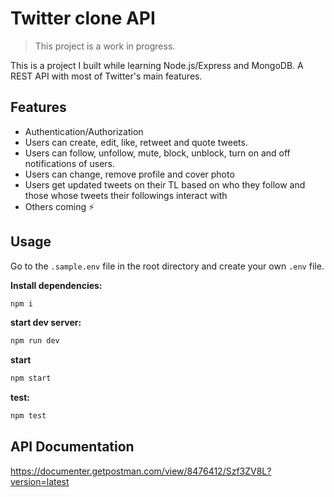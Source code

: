 # Twitter clone API

> This project is a work in progress. 

This is a project I built while learning Node.js/Express and MongoDB. A REST API with most of Twitter's main features.


## Features

- Authentication/Authorization
- Users can create, edit, like, retweet and quote tweets.
- Users can follow, unfollow, mute, block, unblock, turn on and off notifications of users.
- Users can change, remove profile and cover photo
- Users get updated tweets on their TL based on who they follow and those whose tweets their followings interact with
- Others coming ⚡

## Usage

Go to the `.sample.env` file in the root directory and create your own `.env` file.

**Install dependencies:**

```bash
npm i
```

**start dev server:** 

```bash
npm run dev
```

**start**

```bash
npm start
```

**test:**

```bash
npm test
```

## API Documentation

https://documenter.getpostman.com/view/8476412/Szf3ZV8L?version=latest
